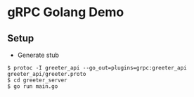gRPC Golang Demo
================

## Setup

* Generate stub
```
$ protoc -I greeter_api --go_out=plugins=grpc:greeter_api greeter_api/greeter.proto
$ cd greeter_server
$ go run main.go
```

